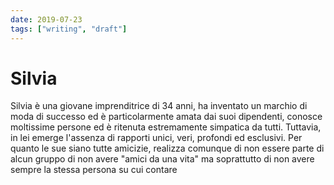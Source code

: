 ```yaml
---
date: 2019-07-23
tags: ["writing", "draft"]
---
```

# Silvia

Silvia è una giovane imprenditrice di 34 anni, ha inventato un marchio di moda di successo ed è particolarmente amata dai suoi dipendenti, conosce moltissime persone ed è ritenuta estremamente simpatica da tutti. Tuttavia, in lei emerge l'assenza di rapporti unici, veri, profondi ed esclusivi. Per quanto le sue siano tutte amicizie, realizza comunque di non essere parte di alcun gruppo di non avere "amici da una vita" ma soprattutto di non avere sempre la stessa persona su cui contare